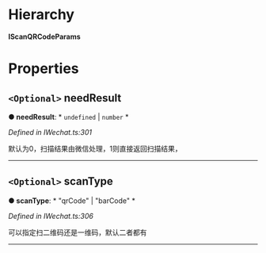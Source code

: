 

# Hierarchy

**IScanQRCodeParams**

# Properties

<a id="needresult"></a>

## `<Optional>` needResult

**● needResult**: * `undefined` &#124; `number`
*

*Defined in IWechat.ts:301*

默认为0，扫描结果由微信处理，1则直接返回扫描结果，

___
<a id="scantype"></a>

## `<Optional>` scanType

**● scanType**: * "qrCode" &#124; "barCode"
*

*Defined in IWechat.ts:306*

可以指定扫二维码还是一维码，默认二者都有

___

